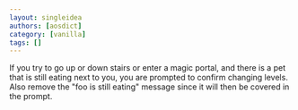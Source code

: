 ```yaml
---
layout: singleidea
authors: [aosdict]
category: [vanilla]
tags: []
---
```

If you try to go up or down stairs or enter a magic portal, and there is a pet that is still eating next to you, you are prompted to confirm changing levels. Also remove the "foo is still eating" message since it will then be covered in the prompt.
